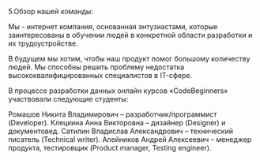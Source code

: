 5.Обзор нашей команды:

Мы - интернет компания, основанная энтузиастами, которые заинтересованы в обучении людей в конкретной области разработки и их трудоустройстве.

В будущем мы хотим, чтобы наш продукт помог большому количеству людей. Мы способны решить проблему недостатка высококвалифицированных специалистов в IT-сфере.

В процессе разработки данных онлайн курсов «CodeBeginners» участвовали следующие студенты:

Ромашов Никита Владимирович – разработчик/программист (Developer).
Клецкина Анна Викторовна – дизайнер (Designer) и документовед.
Сатилин Владислав Александрович – технический писатель (Technical writer).
Алейников Андрей Алексеевич – менеджер продукта, тестировщик (Product manager, Testing engineer).
